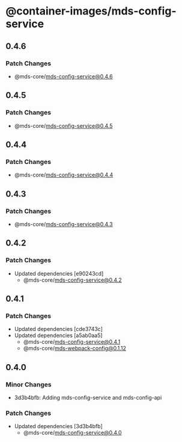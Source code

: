 # @container-images/mds-config-service

## 0.4.6

### Patch Changes

- @mds-core/mds-config-service@0.4.6

## 0.4.5

### Patch Changes

- @mds-core/mds-config-service@0.4.5

## 0.4.4

### Patch Changes

- @mds-core/mds-config-service@0.4.4

## 0.4.3

### Patch Changes

- @mds-core/mds-config-service@0.4.3

## 0.4.2

### Patch Changes

- Updated dependencies [e90243cd]
  - @mds-core/mds-config-service@0.4.2

## 0.4.1

### Patch Changes

- Updated dependencies [cde3743c]
- Updated dependencies [a5ab0aa5]
  - @mds-core/mds-config-service@0.4.1
  - @mds-core/mds-webpack-config@0.1.12

## 0.4.0

### Minor Changes

- 3d3b4bfb: Adding mds-config-service and mds-config-api

### Patch Changes

- Updated dependencies [3d3b4bfb]
  - @mds-core/mds-config-service@0.4.0
